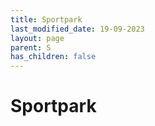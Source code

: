 ```yaml
---
title: Sportpark
last_modified_date: 19-09-2023
layout: page
parent: S
has_children: false
---
```


Sportpark
=========

